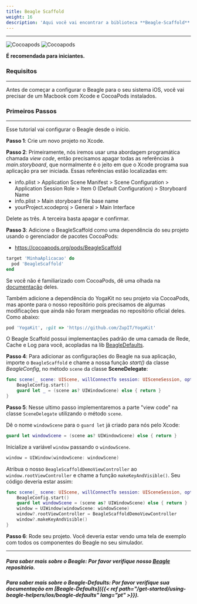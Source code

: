```yaml
---
title: Beagle Scaffold
weight: 16
description: 'Aqui você vai encontrar a biblioteca **Beagle-Scaffold** pra te ajudar a começar um projeto usando o Beagle para iOS. Ela contém quase todas as configurações necessárias pra fazer isso.'
---
```


---

![Cocoapods](https://img.shields.io/cocoapods/v/BeagleScaffold?label=Beagle-Scaffold)
![Cocoapods](https://img.shields.io/cocoapods/v/Beagle?label=Beagle)

**É recomendada para iniciantes.**

### Requisitos
<hr>

Antes de começar a configurar o Beagle para o seu sistema iOS, você vai precisar de um Macbook com Xcode e CocoaPods instalados.

### Primeiros Passos
<hr>

Esse tutorial vai configurar o Beagle desde o início.

**Passo 1**: Crie um novo projeto no Xcode.

**Passo 2**: Primeiramente, nós iremos usar uma abordagem programática chamada _view code_, então precisamos apagar todas as referências à _main.storyboard_, que normalmente é o jeito em que o Xcode programa sua aplicação pra ser iniciada. Essas referências estão localizadas em:

* info.plist > Application Scene Manifest > Scene Configuration > Application Session Role > Item 0 (Default Configuration) > Storyboard Name
* info.plist > Main storyboard file base name
* yourProject.xcodeproj > General > Main Interface

Delete as três. A terceira basta apagar e confirmar.

**Passo 3**: Adicione o BeagleScaffold como uma dependência do seu projeto usando o gerenciador de pacotes CocoaPods:

- https://cocoapods.org/pods/BeagleScaffold

```ruby
target 'MinhaAplicacao' do
  pod 'BeagleScaffold'
end
```
Se você não é familiarizado com CocoaPods, dê uma olhada na [documentação](https://guides.cocoapods.org/) deles.

Também adicione a dependência do YogaKit no seu projeto via CocoaPods, mas aponte para o nosso repositório pois precisamos de algumas modificações que ainda não foram mergeadas no repositório oficial deles. Como abaixo: 

```ruby
pod 'YogaKit', :git => 'https://github.com/ZupIT/YogaKit'
```

O Beagle Scaffold possui implementações padrão de uma camada de Rede, Cache e Log para você, acopladas na lib [BeagleDefaults](https://docs.usebeagle.io/get-started/using-beagle-helpers/ios/beagle-defaults).

**Passo 4**: Para adicionar as configurações do Beagle na sua aplicação, importe o `BeagleScaffold` e chame a nossa função _start()_ da classe _BeagleConfig_, no método `scene` da classe **SceneDelegate**:

```swift
func scene(_ scene: UIScene, willConnectTo session: UISceneSession, options connectionOptions: UIScene.ConnectionOptions) {
    BeagleConfig.start()
    guard let _ = (scene as? UIWindowScene) else { return }
}
```

**Passo 5**: Nesse ultimo passo implementaremos a parte "view code" na classe `SceneDelegate` utilizando o método `scene`. <br>

Dê o nome `windowScene` para o `guard let` já criado para nós pelo Xcode:

```swift
guard let windowScene = (scene as? UIWindowScene) else { return }
```

Inicialize a variável `window` passando o `windowScene`.

```swift
window = UIWindow(windowScene: windowScene)
```

Atribua o nosso `BeagleScaffoldDemoViewController` ao `window.rootViewController` e chame a função `makeKeyAndVisible()`. Seu código deveria estar assim:

```swift
func scene(_ scene: UIScene, willConnectTo session: UISceneSession, options connectionOptions: UIScene.ConnectionOptions) {
    BeagleConfig.start()
    guard let windowScene = (scene as? UIWindowScene) else { return }
    window = UIWindow(windowScene: windowScene)
    window?.rootViewController = BeagleScaffoldDemoViewController
    window?.makeKeyAndVisible()
}
```

**Passo 6**: Rode seu projeto. Você deveria estar vendo uma tela de exemplo com todos os componentes do Beagle no seu simulador.

<hr>

##### Para saber mais sobre o Beagle: Por favor verifique nosso [Beagle](https://github.com/ZupIT/beagle) repositório.
##### Para saber mais sobre o  Beagle-Defaults: Por favor verifique sua documentação em [Beagle-Defaults]({{< ref path="/get-started/using-beagle-helpers/ios/beagle-defaults" lang="pt" >}}).